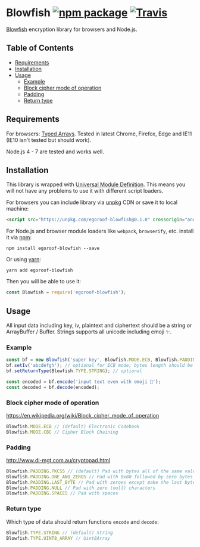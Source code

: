 # Blowfish [![npm package][npm-badge]][npm] [![Travis][build-badge]][build]

[build-badge]: https://img.shields.io/travis/egoroof/blowfish.svg?style=flat-square
[build]: https://travis-ci.org/egoroof/blowfish

[npm-badge]: https://img.shields.io/npm/v/egoroof-blowfish.svg?style=flat-square
[npm]: https://www.npmjs.org/package/egoroof-blowfish

[Blowfish](https://en.wikipedia.org/wiki/Blowfish_(cipher)) encryption library for browsers and Node.js.

## Table of Contents

- [Requirements](#requirements)
- [Installation](#installation)
- [Usage](#usage)
  - [Example](#example)
  - [Block cipher mode of operation](#block-cipher-mode-of-operation)
  - [Padding](#padding)
  - [Return type](#return-type)

## Requirements

For browsers: [Typed Arrays](https://developer.mozilla.org/en-US/docs/Web/JavaScript/Typed_arrays).
Tested in latest Chrome, Firefox, Edge and IE11 (IE10 isn't tested but should work).

Node.js 4 - 7 are tested and works well.

## Installation

This library is wrapped with [Universal Module Definition](https://github.com/umdjs/umd). This means you will not
have any problems to use it with different script loaders.

For browsers you can include library via [unpkg](https://unpkg.com/) CDN or save it to local machine:

```html
<script src="https://unpkg.com/egoroof-blowfish@0.1.0" crossorigin="anonymous" integrity="sha384-uW+0CqLRlY3WkH8I/g0tgGY1Qte0s4945VbpgliDiVSS6A5VNp+WtFAt7tg5iMOr"></script>
```

For Node.js and browser module loaders like `webpack`, `browserify`, etc. install it via [npm](https://www.npmjs.com/):

```
npm install egoroof-blowfish --save
```

Or using [yarn](https://yarnpkg.com/):

```
yarn add egoroof-blowfish
```

Then you will be able to use it:

```js
const Blowfish = require('egoroof-blowfish');
```

## Usage

All input data including key, iv, plaintext and ciphertext should be a string or ArrayBuffer / Buffer.
Strings supports all unicode including emoji ✨.

### Example

```js
const bf = new Blowfish('super key', Blowfish.MODE.ECB, Blowfish.PADDING.NULL); // only key isn't optional
bf.setIv('abcdefgh'); // optional for ECB mode; bytes length should be equal 8
bf.setReturnType(Blowfish.TYPE.STRING); // optional

const encoded = bf.encode('input text even with emoji 🎅');
const decoded = bf.decode(encoded);
```

### Block cipher mode of operation

https://en.wikipedia.org/wiki/Block_cipher_mode_of_operation

```js
Blowfish.MODE.ECB // (default) Electronic Codebook
Blowfish.MODE.CBC // Cipher Block Chaining
```

### Padding

http://www.di-mgt.com.au/cryptopad.html

```js
Blowfish.PADDING.PKCS5 // (default) Pad with bytes all of the same value as the number of padding bytes
Blowfish.PADDING.ONE_AND_ZEROS // Pad with 0x80 followed by zero bytes
Blowfish.PADDING.LAST_BYTE // Pad with zeroes except make the last byte equal to the number of padding bytes
Blowfish.PADDING.NULL // Pad with zero (null) characters
Blowfish.PADDING.SPACES // Pad with spaces
```

### Return type

Which type of data should return functions `encode` and `decode`:

```js
Blowfish.TYPE.STRING // (default) String
Blowfish.TYPE.UINT8_ARRAY // Uint8Array
```
